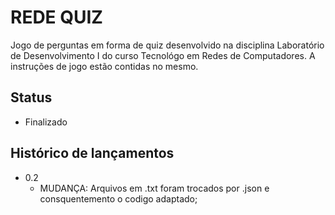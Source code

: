 # REDE QUIZ 
Jogo de perguntas em forma de quiz desenvolvido na disciplina Laboratório de  Desenvolvimento I do curso Tecnológo em Redes de Computadores. A instruções de jogo estão contidas no mesmo.

## Status

* Finalizado

## Histórico de lançamentos

* 0.2
    * MUDANÇA: Arquivos em .txt foram trocados por .json e consquentemento o codigo adaptado;